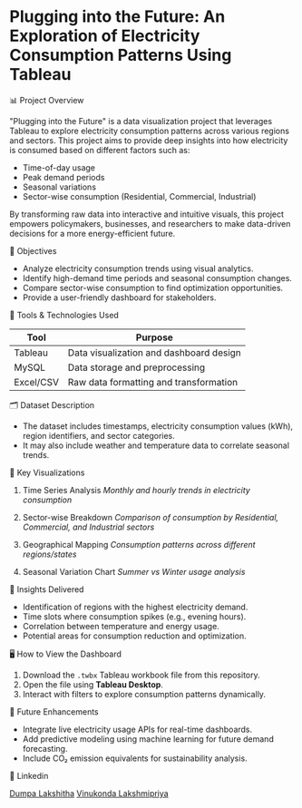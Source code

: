 # Plugging into the Future: An Exploration of Electricity Consumption Patterns Using Tableau

📊 Project Overview

"Plugging into the Future" is a data visualization project that leverages Tableau to explore electricity consumption patterns across various regions and sectors. This project aims to provide deep insights into how electricity is consumed based on different factors such as:

- Time-of-day usage
- Peak demand periods
- Seasonal variations
- Sector-wise consumption (Residential, Commercial, Industrial)

By transforming raw data into interactive and intuitive visuals, this project empowers policymakers, businesses, and researchers to make data-driven decisions for a more energy-efficient future.


🎯 Objectives

- Analyze electricity consumption trends using visual analytics.
- Identify high-demand time periods and seasonal consumption changes.
- Compare sector-wise consumption to find optimization opportunities.
- Provide a user-friendly dashboard for stakeholders.


🧰 Tools & Technologies Used

| Tool          | Purpose                                 |
|---------------|-----------------------------------------|
|   Tableau     | Data visualization and dashboard design |
|   MySQL       | Data storage and preprocessing          |
|   Excel/CSV   | Raw data formatting and transformation  |



🗂️ Dataset Description

- The dataset includes timestamps, electricity consumption values (kWh), region identifiers, and sector categories.
- It may also include weather and temperature data to correlate seasonal trends.



📌 Key Visualizations

1. Time Series Analysis
   _Monthly and hourly trends in electricity consumption_

2. Sector-wise Breakdown 
   _Comparison of consumption by Residential, Commercial, and Industrial sectors_

3. Geographical Mapping 
   _Consumption patterns across different regions/states_

4. Seasonal Variation Chart
   _Summer vs Winter usage analysis_



🧠 Insights Delivered

- Identification of regions with the highest electricity demand.
- Time slots where consumption spikes (e.g., evening hours).
- Correlation between temperature and energy usage.
- Potential areas for consumption reduction and optimization.


 🖥️ How to View the Dashboard

1. Download the `.twbx` Tableau workbook file from this repository.
2. Open the file using **Tableau Desktop**.
3. Interact with filters to explore consumption patterns dynamically.


🔮 Future Enhancements

- Integrate live electricity usage APIs for real-time dashboards.
- Add predictive modeling using machine learning for future demand forecasting.
- Include CO₂ emission equivalents for sustainability analysis.


👤 Linkedin

[Dumpa Lakshitha](https://www.linkedin.com/in/lakshitha123)
[Vinukonda Lakshmipriya](https://www.linkedin.com/in/lakshmipriya-vinukonda-46911b354?utm_source=share&utm_campaign=share_via&utm_content=profile&utm_medium=android_app)



